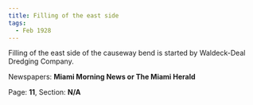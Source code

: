 ```yaml
---  
title: Filling of the east side  
tags:  
  - Feb 1928  
---  
```

  
Filling of the east side of the causeway bend is started by Waldeck-Deal Dredging Company.  
  
Newspapers: **Miami Morning News or The Miami Herald**  
  
Page: **11**, Section: **N/A** 
